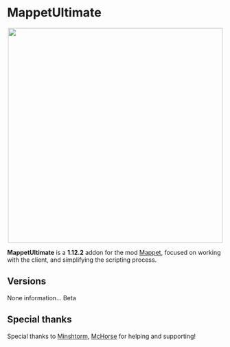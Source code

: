 # MappetUltimate

<p align="center">
  <img src="https://cdn.discordapp.com/attachments/685452447933661200/1177166014794956901/mappetUltimate.png?ex=65718448&is=655f0f48&hm=e731f0ab51a61b8626a285440e37559502d94d179a375bb27432867839f87d09&" width="500"/>
</p>

**MappetUltimate** is a **1.12.2** addon for the mod [Mappet](https://github.com/mchorse/mappet/), focused on working with the client, and simplifying the scripting process.

## Versions

None information... Beta

## Special thanks

Special thanks to [Minshtorm](https://github.com/Mishormik1), [McHorse](https://github.com/mchorse) for helping and supporting!
